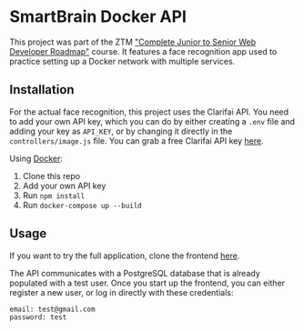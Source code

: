 # SmartBrain Docker API

This project was part of the ZTM ["Complete Junior to Senior Web Developer Roadmap"](https://www.udemy.com/course/the-complete-junior-to-senior-web-developer-roadmap/) course. It features a face recognition app used to practice setting up a Docker network with multiple services.

## Installation

For the actual face recognition, this project uses the Clarifai API. You need to add your own API key, which you can do by either creating a `.env` file and adding your key as `API_KEY`, or by changing it directly in the `controllers/image.js` file. You can grab a free Clarifai API key [here](https://www.clarifai.com/).

Using [Docker](https://www.docker.com/get-started):

  1. Clone this repo
  2. Add your own API key
  3. Run `npm install`
  4. Run `docker-compose up --build`

## Usage

If you want to try the full application, clone the frontend [here](https://github.com/mhanki/SmartBrain-React).  

The API communicates with a PostgreSQL database that is already populated with a test user. Once you start up the frontend, you can either register a new user, or log in directly with these credentials:
```
email: test@gmail.com
password: test
```

